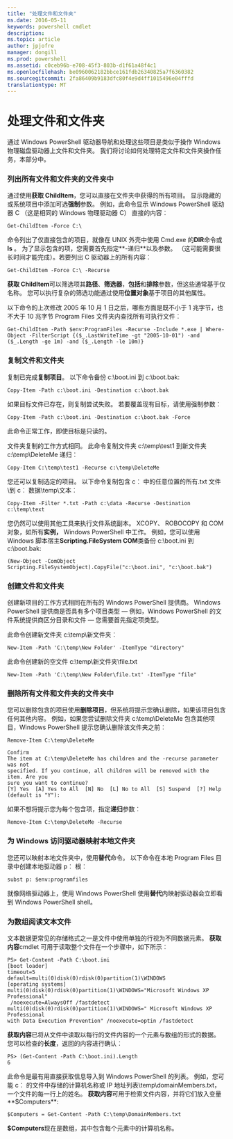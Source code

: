 ```yaml
---
title: "处理文件和文件夹"
ms.date: 2016-05-11
keywords: powershell cmdlet
description: 
ms.topic: article
author: jpjofre
manager: dongill
ms.prod: powershell
ms.assetid: c0ceb96b-e708-45f3-803b-d1f61a48f4c1
ms.openlocfilehash: be0960062182bbce161fdb26340825a7f6360382
ms.sourcegitcommit: 2fa86409b9183dfc80f4e9d4ff1015496e04fffd
translationtype: MT
---
```

# 处理文件和文件夹
通过 Windows PowerShell 驱动器导航和处理这些项目是类似于操作 Windows 物理磁盘驱动器上文件和文件夹。 我们将讨论如何处理特定文件和文件夹操作任务，本部分中。

### 列出所有文件和文件夹的文件夹中
通过使用**获取 ChildItem**，您可以直接在文件夹中获得的所有项目。 显示隐藏的或系统项目中添加可选**强制**参数。 例如，此命令显示 Windows PowerShell 驱动器 C （这是相同的 Windows 物理驱动器 C） 直接的内容︰

```
Get-ChildItem -Force C:\
```

命令列出了仅直接包含的项目，就像在 UNIX 外壳中使用 Cmd.exe 的**DIR**命令或**ls** 。 为了显示包含的项，您需要首先指定**-递归**以及参数。 （这可能需要很长时间才能完成）。若要列出 C 驱动器上的所有内容︰

```
Get-ChildItem -Force C:\ -Recurse
```

**获取 ChildItem**可以筛选项其**路径**、**筛选器**，**包括**和**排除**参数，但这些通常基于仅名称。 您可以执行复杂的筛选功能通过使用**位置对象**基于项目的其他属性。

以下命令的上次修改 2005 年 10 月 1 日之后，哪些方面是既不小于 1 兆字节，也不大于 10 兆字节 Program Files 文件夹内查找所有可执行文件︰

```
Get-ChildItem -Path $env:ProgramFiles -Recurse -Include *.exe | Where-Object -FilterScript {($_.LastWriteTime -gt "2005-10-01") -and ($_.Length -ge 1m) -and ($_.Length -le 10m)}
```

### 复制文件和文件夹
复制已完成**复制项目**。 以下命令备份 c:\\boot.ini 到 c:\\boot.bak:

```
Copy-Item -Path c:\boot.ini -Destination c:\boot.bak
```

如果目标文件已存在，则复制尝试失败。 若要覆盖现有目标，请使用强制参数︰

```
Copy-Item -Path c:\boot.ini -Destination c:\boot.bak -Force
```

此命令正常工作，即使目标是只读的。

文件夹复制的工作方式相同。 此命令复制文件夹 c:\\temp\\test1 到新文件夹 c:\\temp\\DeleteMe 递归︰

```
Copy-Item C:\temp\test1 -Recurse c:\temp\DeleteMe
```

您还可以复制选定的项目。 以下命令复制包含 c︰ 中的任意位置的所有.txt 文件\\到 c︰ 数据\\temp\\文本︰

```
Copy-Item -Filter *.txt -Path c:\data -Recurse -Destination c:\temp\text
```

您仍然可以使用其他工具来执行文件系统副本。 XCOPY、 ROBOCOPY 和 COM 对象，如所有**实例，** Windows PowerShell 中工作。 例如，您可以使用 Windows 脚本宿主**Scripting.FileSystem COM**类备份 c:\\boot.ini 到 c:\\boot.bak:

```
(New-Object -ComObject Scripting.FileSystemObject).CopyFile("c:\boot.ini", "c:\boot.bak")
```

### 创建文件和文件夹
创建新项目的工作方式相同在所有的 Windows PowerShell 提供商。 Windows PowerShell 提供商是否具有多个项目类型 — 例如，Windows PowerShell 的文件系统提供商区分目录和文件 — 您需要首先指定项类型。

此命令创建新文件夹 c:\\temp\\新文件夹︰

```
New-Item -Path 'C:\temp\New Folder' -ItemType "directory"
```

此命令创建新的空文件 c:\\temp\\新文件夹\\file.txt

```
New-Item -Path 'C:\temp\New Folder\file.txt' -ItemType "file"
```

### 删除所有文件和文件夹的文件夹中
您可以删除包含的项目使用**删除项目**，但系统将提示您确认删除，如果该项目包含任何其他内容。 例如，如果您尝试删除文件夹 c:\\temp\\DeleteMe 包含其他项目，Windows PowerShell 提示您确认删除该文件夹之前︰

```
Remove-Item C:\temp\DeleteMe

Confirm
The item at C:\temp\DeleteMe has children and the -recurse parameter was not
specified. If you continue, all children will be removed with the item. Are you
sure you want to continue?
[Y] Yes  [A] Yes to All  [N] No  [L] No to All  [S] Suspend  [?] Help
(default is "Y"):
```

如果不想将提示您为每个包含项，指定**递归**参数︰

```
Remove-Item C:\temp\DeleteMe -Recurse
```

### 为 Windows 访问驱动器映射本地文件夹
您还可以映射本地文件夹中，使用**替代**命令。 以下命令在本地 Program Files 目录中创建本地驱动器 p︰ 根︰

```
subst p: $env:programfiles
```

就像网络驱动器上，使用 Windows PowerShell 使用**替代**内映射驱动器会立即看到 Windows PowerShell shell。

### 为数组阅读文本文件
文本数据更常见的存储格式之一是文件中使用单独的行视为不同数据元素。 **获取内容**cmdlet 可用于读取整个文件在一个步骤中，如下所示︰

```
PS> Get-Content -Path C:\boot.ini
[boot loader]
timeout=5
default=multi(0)disk(0)rdisk(0)partition(1)\WINDOWS
[operating systems]
multi(0)disk(0)rdisk(0)partition(1)\WINDOWS="Microsoft Windows XP Professional"
 /noexecute=AlwaysOff /fastdetect
multi(0)disk(0)rdisk(0)partition(1)\WINDOWS=" Microsoft Windows XP Professional 
with Data Execution Prevention" /noexecute=optin /fastdetect
```

**获取内容**已将从文件中读取以每行的文件内容的一个元素与数组的形式的数据。 您可以检查的**长度**，返回的内容进行确认︰

```
PS> (Get-Content -Path C:\boot.ini).Length
6
```

此命令是最有用直接获取信息导入到 Windows PowerShell 的列表。 例如，您可能 c︰ 的文件中存储的计算机名称或 IP 地址列表\\temp\\domainMembers.txt，一个文件的每一行上的姓名。 **获取内容**可用于检索文件内容，并将它们放入变量**$Computers**:

```
$Computers = Get-Content -Path C:\temp\DomainMembers.txt
```

**$Computers**现在是数组，其中包含每个元素中的计算机名称。

